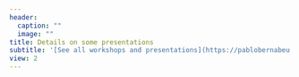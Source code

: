 ```yaml
---
header:
  caption: ""
  image: ""
title: Details on some presentations
subtitle: '[See all workshops and presentations](https://pablobernabeu.github.io/#workshops)'
view: 2
---
```

